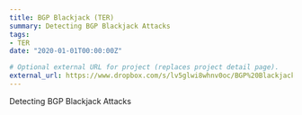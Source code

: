 ```yaml
---
title: BGP Blackjack (TER)
summary: Detecting BGP Blackjack Attacks
tags:
- TER
date: "2020-01-01T00:00:00Z"

# Optional external URL for project (replaces project detail page).
external_url: https://www.dropbox.com/s/lv5glwi8whnv0oc/BGP%20Blackjack.pdf?dl=0
---
```


Detecting BGP Blackjack Attacks